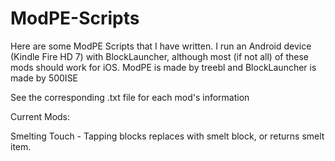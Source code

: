 ModPE-Scripts
=============
Here are some ModPE Scripts that I have written.  I run an Android device (Kindle Fire HD 7) with BlockLauncher, although most (if not all) of these mods should work for iOS.  ModPE is made by treebl and BlockLauncher is made by 500ISE

See the corresponding .txt file for each mod's information


Current Mods:

Smelting Touch - Tapping blocks replaces with smelt block, or returns smelt item.
